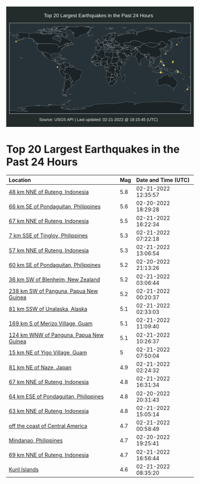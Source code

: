 ![Map](./map.png)

# Top 20 Largest Earthquakes in the Past 24 Hours

| Location | Mag | Date and Time (UTC) |
|:---|:---|:---|
| [48 km NNE of Ruteng, Indonesia](https://earthquake.usgs.gov/earthquakes/eventpage/us7000gmmb) | 5.8 | 02-21-2022 12:35:57 |
| [66 km SE of Pondaguitan, Philippines](https://earthquake.usgs.gov/earthquakes/eventpage/us7000gmgl) | 5.6 | 02-20-2022 18:29:28 |
| [67 km NNE of Ruteng, Indonesia](https://earthquake.usgs.gov/earthquakes/eventpage/us7000gmnq) | 5.5 | 02-21-2022 16:22:34 |
| [7 km SSE of Tingloy, Philippines](https://earthquake.usgs.gov/earthquakes/eventpage/us7000gmkz) | 5.3 | 02-21-2022 07:22:18 |
| [57 km NNE of Ruteng, Indonesia](https://earthquake.usgs.gov/earthquakes/eventpage/us7000gmmj) | 5.3 | 02-21-2022 13:06:54 |
| [60 km SE of Pondaguitan, Philippines](https://earthquake.usgs.gov/earthquakes/eventpage/us7000gmi3) | 5.2 | 02-20-2022 21:13:26 |
| [36 km SW of Blenheim, New Zealand](https://earthquake.usgs.gov/earthquakes/eventpage/us7000gmji) | 5.2 | 02-21-2022 03:06:44 |
| [238 km SW of Panguna, Papua New Guinea](https://earthquake.usgs.gov/earthquakes/eventpage/us7000gmir) | 5.2 | 02-21-2022 00:20:37 |
| [81 km SSW of Unalaska, Alaska](https://earthquake.usgs.gov/earthquakes/eventpage/us7000gmjh) | 5.1 | 02-21-2022 02:33:03 |
| [169 km S of Merizo Village, Guam](https://earthquake.usgs.gov/earthquakes/eventpage/us7000gmlx) | 5.1 | 02-21-2022 11:09:40 |
| [124 km WNW of Panguna, Papua New Guinea](https://earthquake.usgs.gov/earthquakes/eventpage/us7000gmln) | 5.1 | 02-21-2022 10:26:37 |
| [15 km NE of Yigo Village, Guam](https://earthquake.usgs.gov/earthquakes/eventpage/us7000gml2) | 5 | 02-21-2022 07:50:04 |
| [81 km NE of Naze, Japan](https://earthquake.usgs.gov/earthquakes/eventpage/us7000gmjg) | 4.9 | 02-21-2022 02:24:32 |
| [67 km NNE of Ruteng, Indonesia](https://earthquake.usgs.gov/earthquakes/eventpage/us7000gmns) | 4.8 | 02-21-2022 16:31:34 |
| [64 km ESE of Pondaguitan, Philippines](https://earthquake.usgs.gov/earthquakes/eventpage/us7000gmht) | 4.8 | 02-20-2022 20:31:43 |
| [63 km NNE of Ruteng, Indonesia](https://earthquake.usgs.gov/earthquakes/eventpage/us7000gmna) | 4.8 | 02-21-2022 15:05:14 |
| [off the coast of Central America](https://earthquake.usgs.gov/earthquakes/eventpage/us7000gmiu) | 4.7 | 02-21-2022 00:58:49 |
| [Mindanao, Philippines](https://earthquake.usgs.gov/earthquakes/eventpage/us7000gmhi) | 4.7 | 02-20-2022 19:25:41 |
| [69 km NNE of Ruteng, Indonesia](https://earthquake.usgs.gov/earthquakes/eventpage/us7000gmp4) | 4.7 | 02-21-2022 16:56:44 |
| [Kuril Islands](https://earthquake.usgs.gov/earthquakes/eventpage/us7000gml7) | 4.6 | 02-21-2022 08:35:20 |
